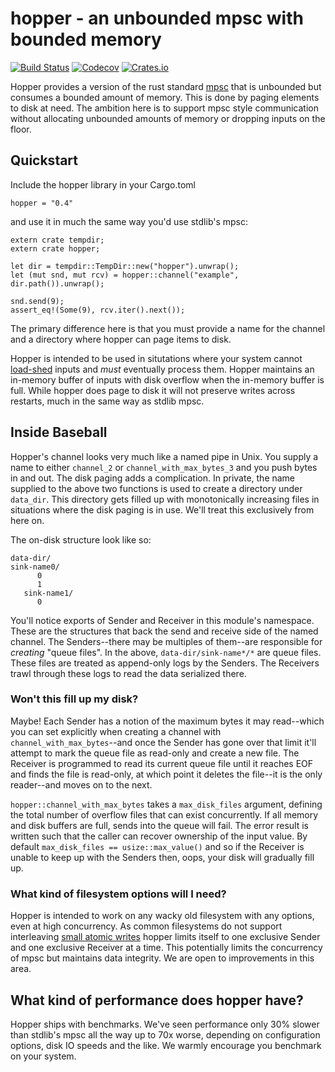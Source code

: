# hopper - an unbounded mpsc with bounded memory

[![Build Status](https://travis-ci.org/postmates/hopper.svg?branch=master)](https://travis-ci.org/postmates/hopper) [![Codecov](https://img.shields.io/codecov/c/github/postmates/hopper.svg)](https://codecov.io/gh/postmates/hopper) [![Crates.io](https://img.shields.io/crates/v/hopper.svg)](https://crates.io/crates/hopper)

Hopper provides a version of the rust
standard [mpsc](https://doc.rust-lang.org/std/sync/mpsc/) that is unbounded but
consumes a bounded amount of memory. This is done by paging elements to disk at
need. The ambition here is to support mpsc style communication without
allocating unbounded amounts of memory or dropping inputs on the floor.

## Quickstart

Include the hopper library in your Cargo.toml

`hopper = "0.4"`

and use it in much the same way you'd use stdlib's mpsc:

```
extern crate tempdir;
extern crate hopper;

let dir = tempdir::TempDir::new("hopper").unwrap();
let (mut snd, mut rcv) = hopper::channel("example", dir.path()).unwrap();

snd.send(9);
assert_eq!(Some(9), rcv.iter().next());
```

The primary difference here is that you must provide a name for the channel and
a directory where hopper can page items to disk.

Hopper is intended to be used in situtations where your system
cannot [load-shed](http://ferd.ca/queues-don-t-fix-overload.html) inputs and
_must_ eventually process them. Hopper maintains an in-memory buffer of inputs
with disk overflow when the in-memory buffer is full. While hopper does page to
disk it will not preserve writes across restarts, much in the same way as stdlib
mpsc.

## Inside Baseball

Hopper's channel looks very much like a named pipe in Unix. You supply a
name to either `channel_2` or `channel_with_max_bytes_3` and you push bytes
in and out. The disk paging adds a complication. In private, the name
supplied to the above two functions is used to create a directory under
`data_dir`. This directory gets filled up with monotonically increasing
files in situations where the disk paging is in use. We'll treat this
exclusively from here on.

The on-disk structure look like so:

```text
data-dir/
sink-name0/
      0
      1
   sink-name1/
      0
```

You'll notice exports of Sender and Receiver in this module's
namespace. These are the structures that back the send and receive side of
the named channel. The Senders--there may be multiples of them--are
responsible for _creating_ "queue files". In the above,
`data-dir/sink-name*/*` are queue files. These files are treated as
append-only logs by the Senders. The Receivers trawl through these logs to
read the data serialized there.

### Won't this fill up my disk?

Maybe! Each Sender has a notion of the maximum bytes it may read--which you
can set explicitly when creating a channel with
`channel_with_max_bytes`--and once the Sender has gone over that limit it'll
attempt to mark the queue file as read-only and create a new file. The
Receiver is programmed to read its current queue file until it reaches EOF
and finds the file is read-only, at which point it deletes the file--it is
the only reader--and moves on to the next.

`hopper::channel_with_max_bytes` takes a `max_disk_files` argument, defining the
total number of overflow files that can exist concurrently. If all memory and
disk buffers are full, sends into the queue will fail. The error result is
written such that the caller can recover ownership of the input value. By
default `max_disk_files == usize::max_value()` and so if the Receiver is unable
to keep up with the Senders then, oops, your disk will gradually fill up.

### What kind of filesystem options will I need?

Hopper is intended to work on any wacky old filesystem with any options, even at
high concurrency. As common filesystems do not support
interleaving
[small atomic writes](https://stackoverflow.com/questions/32851672/is-overwriting-a-small-file-atomic-on-ext4) hopper
limits itself to one exclusive Sender and one exclusive Receiver at a time. This
potentially limits the concurrency of mpsc but maintains data integrity. We are
open to improvements in this area.

## What kind of performance does hopper have?

Hopper ships with benchmarks. We've seen performance only 30% slower than
stdlib's mpsc all the way up to 70x worse, depending on configuration options,
disk IO speeds and the like. We warmly encourage you benchmark on your system.
